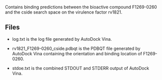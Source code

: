 Contains binding predictions between the bioactive compound F1269-0260 and the cside search space on the virulence factor rv1821.

## Files

- log.txt is the log file generated by AutoDock Vina.

- rv1821_F1269-0260_cside.pdbqt is the PDBQT file generated by AutoDock Vina containing the orientation and binding location of F1269-0260.

- stdoe.txt is the combined STDOUT and STDERR output of AutoDock Vina.

